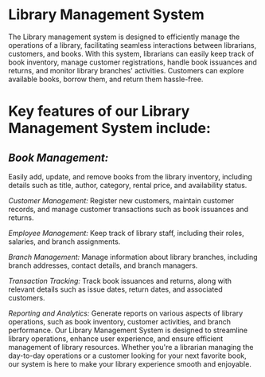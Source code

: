 # **Library Management System**

The Library management system is designed to efficiently manage the operations of a library, facilitating seamless interactions between librarians, customers, and books.
With this system, librarians can easily keep track of book inventory, manage customer registrations, handle book issuances and returns, and monitor library branches' activities. Customers can explore available books, borrow them, and return them hassle-free.

# **Key features of our Library Management System include:**

## *Book Management:* 
Easily add, update, and remove books from the library inventory, including details such as title, author, category, rental price, and availability status.

*Customer Management:* 
Register new customers, maintain customer records, and manage customer transactions such as book issuances and returns.

*Employee Management:* 
Keep track of library staff, including their roles, salaries, and branch assignments.

*Branch Management:* 
Manage information about library branches, including branch addresses, contact details, and branch managers.

*Transaction Tracking:* 
Track book issuances and returns, along with relevant details such as issue dates, return dates, and associated customers.

*Reporting and Analytics:*
Generate reports on various aspects of library operations, such as book inventory, customer activities, and branch performance.
Our Library Management System is designed to streamline library operations, enhance user experience, and ensure efficient management of library resources. Whether you're a librarian managing the day-to-day operations or a customer looking for your next favorite book, our system is here to make your library experience smooth and enjoyable.
